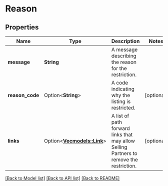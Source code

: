 # Reason

## Properties

Name | Type | Description | Notes
------------ | ------------- | ------------- | -------------
**message** | **String** | A message describing the reason for the restriction. | 
**reason_code** | Option<**String**> | A code indicating why the listing is restricted. | [optional]
**links** | Option<[**Vec<models::Link>**](Link.md)> | A list of path forward links that may allow Selling Partners to remove the restriction. | [optional]

[[Back to Model list]](../README.md#documentation-for-models) [[Back to API list]](../README.md#documentation-for-api-endpoints) [[Back to README]](../README.md)


